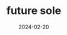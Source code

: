 ---
title: "future sole"
slug: "project02"
date: "2024-02-20"
mainImage: "/projects/project02/01.jpeg"
gallery:
  - "/projects/project02/02.jpg"
description: "collaboration with on running shoes in swiss"
---